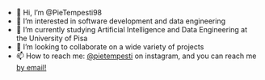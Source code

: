 - 👋 Hi, I’m @PieTempesti98
- 👀 I’m interested in software development and data engineering
- 🌱 I’m currently studying Artificial Intelligence and Data Engineering at the University of Pisa
- 💞️ I’m looking to collaborate on a wide variety of projects
- 📫 How to reach me: [@pietempesti](instagram.com/pietempesti) on instagram, and you can reach me [by email!](mailto:pietro.tempesti98@gmail.com)

<!---
PieTempesti98/PieTempesti98 is a ✨ special ✨ repository because its `README.md` (this file) appears on your GitHub profile.
You can click the Preview link to take a look at your changes.
--->
